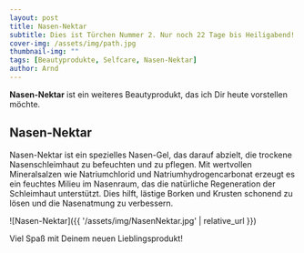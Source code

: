 ```yaml
---
layout: post
title: Nasen-Nektar
subtitle: Dies ist Türchen Nummer 2. Nur noch 22 Tage bis Heiligabend!
cover-img: /assets/img/path.jpg
thumbnail-img: ""
tags: [Beautyprodukte, Selfcare, Nasen-Nektar]
author: Arnd
---
```


**Nasen-Nektar** ist ein weiteres Beautyprodukt, das ich Dir heute vorstellen möchte.

## Nasen-Nektar

Nasen-Nektar ist ein spezielles Nasen-Gel, das darauf abzielt, die trockene Nasenschleimhaut zu befeuchten und zu pflegen. Mit wertvollen Mineralsalzen wie Natriumchlorid und Natriumhydrogencarbonat erzeugt es ein feuchtes Milieu im Nasenraum, das die natürliche Regeneration der Schleimhaut unterstützt. Dies hilft, lästige Borken und Krusten schonend zu lösen und die Nasenatmung zu verbessern.

![Nasen-Nektar]({{ '/assets/img/NasenNektar.jpg' | relative_url }})

Viel Spaß mit Deinem neuen Lieblingsprodukt!